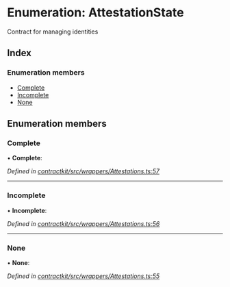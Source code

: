 # Enumeration: AttestationState

Contract for managing identities

## Index

### Enumeration members

* [Complete](_wrappers_attestations_.attestationstate.md#complete)
* [Incomplete](_wrappers_attestations_.attestationstate.md#incomplete)
* [None](_wrappers_attestations_.attestationstate.md#none)

## Enumeration members

###  Complete

• **Complete**:

*Defined in [contractkit/src/wrappers/Attestations.ts:57](https://github.com/medhak1/celo-monorepo/blob/master/packages/sdk/contractkit/src/wrappers/Attestations.ts#L57)*

___

###  Incomplete

• **Incomplete**:

*Defined in [contractkit/src/wrappers/Attestations.ts:56](https://github.com/medhak1/celo-monorepo/blob/master/packages/sdk/contractkit/src/wrappers/Attestations.ts#L56)*

___

###  None

• **None**:

*Defined in [contractkit/src/wrappers/Attestations.ts:55](https://github.com/medhak1/celo-monorepo/blob/master/packages/sdk/contractkit/src/wrappers/Attestations.ts#L55)*
